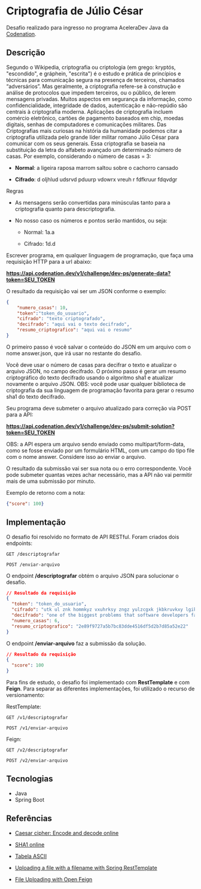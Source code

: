 # Criptografia de Júlio César

Desafio realizado para ingresso no programa AceleraDev Java da [Codenation](https://codenation.dev).

## Descrição

Segundo o Wikipedia, criptografia ou criptologia (em grego: kryptós, "escondido", e gráphein, "escrita") é o estudo e prática de 
princípios e técnicas para comunicação segura na presença de terceiros, chamados “adversários”. Mas geralmente, a criptografia 
refere-se à construção e análise de protocolos que impedem terceiros, ou o público, de lerem mensagens privadas. 
Muitos aspectos em segurança da informação, como confidencialidade, integridade de dados, autenticação e não-repúdio são centrais 
à criptografia moderna. Aplicações de criptografia incluem comércio eletrônico, cartões de pagamento baseados em chip, moedas digitais, 
senhas de computadores e comunicações militares. 
Das Criptografias mais curiosas na história da humanidade podemos citar a criptografia utilizada pelo grande líder militar romano 
Júlio César para comunicar com os seus generais. Essa criptografia se baseia na substituição da letra do alfabeto avançado um 
determinado número de casas. Por exemplo, considerando o número de casas = 3:

* **Normal**: a ligeira raposa marrom saltou sobre o cachorro cansado

* **Cifrado**: d oljhlud udsrvd pduurp vdowrx vreuh r fdfkruur fdqvdgr

Regras

* As mensagens serão convertidas para minúsculas tanto para a criptografia quanto para descriptografia.
* No nosso caso os números e pontos serão mantidos, ou seja:

  * Normal: 1a.a

  * Cifrado: 1d.d
  
Escrever programa, em qualquer linguagem de programação, que faça uma requisição HTTP para a url abaixo:

**https://api.codenation.dev/v1/challenge/dev-ps/generate-data?token=SEU_TOKEN**

O resultado da requisição vai ser um JSON conforme o exemplo:

```json
{
	"numero_casas": 10,
	"token":"token_do_usuario",
	"cifrado": "texto criptografado",
	"decifrado": "aqui vai o texto decifrado",
	"resumo_criptografico": "aqui vai o resumo"
}
```

O primeiro passo é você salvar o conteúdo do JSON em um arquivo com o nome answer.json, que irá usar no restante do desafio.

Você deve usar o número de casas para decifrar o texto e atualizar o arquivo JSON, no campo decifrado. O próximo passo é gerar um 
resumo criptográfico do texto decifrado usando o algoritmo sha1 e atualizar novamente o arquivo JSON. 
OBS: você pode usar qualquer biblioteca de criptografia da sua linguagem de programação favorita para gerar o resumo sha1 do texto decifrado.

Seu programa deve submeter o arquivo atualizado para correção via POST para a API:  

**https://api.codenation.dev/v1/challenge/dev-ps/submit-solution?token=SEU_TOKEN**

OBS: a API espera um arquivo sendo enviado como multipart/form-data, como se fosse enviado por um formulário HTML, com um campo do 
tipo file com o nome answer. Considere isso ao enviar o arquivo.

O resultado da submissão vai ser sua nota ou o erro correspondente. Você pode submeter quantas vezes achar necessário, mas a API não 
vai permitir mais de uma submissão por minuto.

Exemplo de retorno com a nota:

```json
{"score": 100}
```

## Implementação

O desafio foi resolvido no formato de API RESTful. Foram criados dois endpoints: 
    
    GET /descriptografar
    
    POST /enviar-arquivo

O endpoint **/descriptografar** obtém o arquivo JSON para solucionar o desafio.

```json
// Resultado da requisição
{
  "token": "token_do_usuario",
  "cifrado": "utk ul znk hommkyz vxuhrksy zngz yulzcgxk jkbkruvkxy lgik oy zngz zkinturume ingtmky xgvojre. oz oy bkxe ngxj zu yzge iaxxktz. bobkq cgjncg",
  "decifrado": "one of the biggest problems that software developers face is that technology changes rapidly. it is very hard to stay current. vivek wadhwa",
  "numero_casas": 6,
  "resumo_criptografico": "2e89f9727a5b7bc83dde4516df5d2b7d85a52e22"
} 
```

O endpoint **/enviar-arquivo** faz a submissão da solução.   
```json
// Resultado da requisição
{
  "score": 100
}   
```

Para fins de estudo, o desafio foi implementado com **RestTemplate** e com **Feign**. Para separar as diferentes implementações, foi utilizado o recurso de versionamento:

RestTemplate:

    GET /v1/descriptografar
    
    POST /v1/enviar-arquivo    
 
Feign:

    GET /v2/descriptografar
    
    POST /v2/enviar-arquivo
 
## Tecnologias

 - Java
 - Spring Boot

## Referências

  - [Caesar cipher: Encode and decode online](https://cryptii.com/pipes/caesar-cipher)
  
  - [SHA1 online](http://www.sha1-online.com)
  
  - [Tabela ASCII](https://web.fe.up.pt/~ee96100/projecto/Tabela%20ascii.htm)
  
  - [Uploading a file with a filename with Spring RestTemplate](https://medium.com/red6-es/uploading-a-file-with-a-filename-with-spring-resttemplate-8ec5e7dc52ca)
  
  - [File Uploading with Open Feign](https://howtoprogram.xyz/2016/12/29/file-uploading-open-feign)